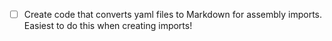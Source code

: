 - [ ] Create code that converts yaml files to Markdown for assembly imports. Easiest to do this when creating imports!
